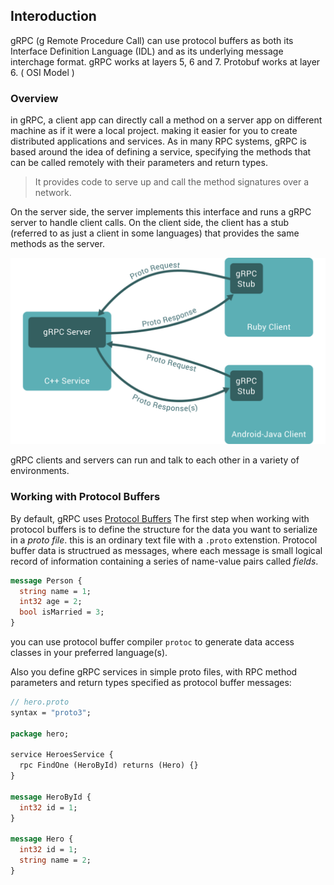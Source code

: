 ## Interoduction
gRPC (g Remote Procedure Call) can use protocol buffers as both its Interface Definition Language (IDL) and as its underlying message interchage format.
gRPC works at layers 5, 6 and 7. Protobuf works at layer 6. ( OSI Model )

### Overview
in gRPC, a client app can directly call a method on a server app on different machine as if it were a local project. making it easier for you to create distributed applications and services.
As in many RPC systems, gRPC is based around the idea of defining a service, specifying the methods that can be called remotely with their parameters and return types. 

> It provides code to serve up and call the method signatures over a network.
 
On the server side, the server implements this interface and runs a gRPC server to handle client calls. 
On the client side, the client has a stub (referred to as just a client in some languages) that provides the same methods as the server.

![grpc](./assets/landing-2.svg)

gRPC clients and servers can run and talk to each other in a variety of environments.

### Working with Protocol Buffers
By default, gRPC uses [Protocol Buffers](https://protobuf.dev/)
The first step when working with protocol buffers is to define the structure for the data you want to serialize in a *proto file*.
this is an ordinary text file with a `.proto` extenstion. Protocol buffer data is structrued as messages, where each message is small logical record of information containing a series of name-value pairs called *fields*.

```protobuf
message Person {
  string name = 1;
  int32 age = 2;
  bool isMarried = 3;
}
```

you can use protocol buffer compiler `protoc` to generate data access classes in your preferred language(s).

Also you define gRPC services in simple proto files, with RPC method parameters and return types specified as protocol buffer messages:

```protobuf
// hero.proto
syntax = "proto3";

package hero;

service HeroesService {
  rpc FindOne (HeroById) returns (Hero) {}
}

message HeroById {
  int32 id = 1;
}

message Hero {
  int32 id = 1;
  string name = 2;
}
```

